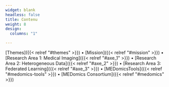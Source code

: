 ```yaml
---
widget: blank
headless: false
title: Contenu
weight: 8
design:
  columns: "1"  

---
```


[Themes]({{< relref "#themes" >}}) • 
[Mission]({{< relref "#mission" >}}) • 
[Research Area 1: Medical Imaging]({{< relref "#axe_1" >}}) • 
[Research Area 2: Heterogeneous Data]({{< relref "#axe_2" >}}) • 
[Research Area 3: Federated Learning]({{< relref "#axe_3" >}}) •
[MEDomicsTools]({{< relref "#medomics-tools" >}}) • 
[MEDomics Consortium]({{< relref "#medomics" >}})
